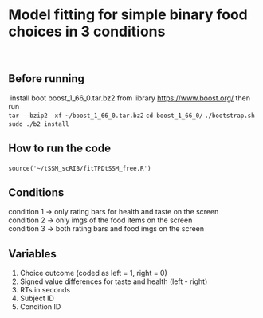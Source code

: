 # Model fitting for simple binary food choices in 3 conditions
​
## Before running 
​
install boot boost_1_66_0.tar.bz2 from library https://www.boost.org/ then run  
`tar --bzip2 -xf ~/boost_1_66_0.tar.bz2`
`cd boost_1_66_0/`
`./bootstrap.sh`  
`sudo ./b2 install`
​
​
## How to run the code
`source('~/tSSM_scRIB/fitTPDtSSM_free.R')`
​
​
## Conditions
condition 1 -> only rating bars for health and taste on the screen  
condition 2 -> only imgs of the food items on the screen  
condition 3 -> both rating bars and food imgs on the screen
​
​
## Variables
1. Choice outcome (coded as left = 1, right = 0)  
2. Signed value differences for taste and health (left - right)  
3. RTs in seconds  
4. Subject ID  
5. Condition ID  
